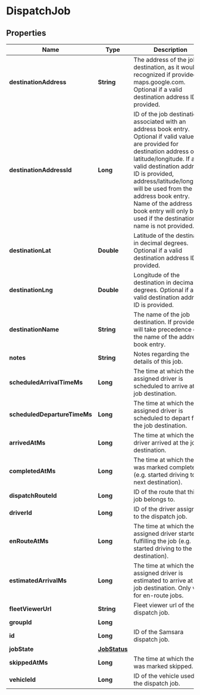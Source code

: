 
# DispatchJob

## Properties
Name | Type | Description | Notes
------------ | ------------- | ------------- | -------------
**destinationAddress** | **String** | The address of the job destination, as it would be recognized if provided to maps.google.com. Optional if a valid destination address ID is provided. |  [optional]
**destinationAddressId** | **Long** | ID of the job destination associated with an address book entry. Optional if valid values are provided for destination address or latitude/longitude. If a valid destination address ID is provided, address/latitude/longitude will be used from the address book entry. Name of the address book entry will only be used if the destination name is not provided. |  [optional]
**destinationLat** | **Double** | Latitude of the destination in decimal degrees. Optional if a valid destination address ID is provided. |  [optional]
**destinationLng** | **Double** | Longitude of the destination in decimal degrees. Optional if a valid destination address ID is provided. |  [optional]
**destinationName** | **String** | The name of the job destination. If provided, it will take precedence over the name of the address book entry. |  [optional]
**notes** | **String** | Notes regarding the details of this job. |  [optional]
**scheduledArrivalTimeMs** | **Long** | The time at which the assigned driver is scheduled to arrive at the job destination. | 
**scheduledDepartureTimeMs** | **Long** | The time at which the assigned driver is scheduled to depart from the job destination. |  [optional]
**arrivedAtMs** | **Long** | The time at which the driver arrived at the job destination. |  [optional]
**completedAtMs** | **Long** | The time at which the job was marked complete (e.g. started driving to the next destination). |  [optional]
**dispatchRouteId** | **Long** | ID of the route that this job belongs to. | 
**driverId** | **Long** | ID of the driver assigned to the dispatch job. |  [optional]
**enRouteAtMs** | **Long** | The time at which the assigned driver started fulfilling the job (e.g. started driving to the destination). |  [optional]
**estimatedArrivalMs** | **Long** | The time at which the assigned driver is estimated to arrive at the job destination. Only valid for en-route jobs. |  [optional]
**fleetViewerUrl** | **String** | Fleet viewer url of the dispatch job. |  [optional]
**groupId** | **Long** |  | 
**id** | **Long** | ID of the Samsara dispatch job. | 
**jobState** | [**JobStatus**](JobStatus.md) |  | 
**skippedAtMs** | **Long** | The time at which the job was marked skipped. |  [optional]
**vehicleId** | **Long** | ID of the vehicle used for the dispatch job. |  [optional]



